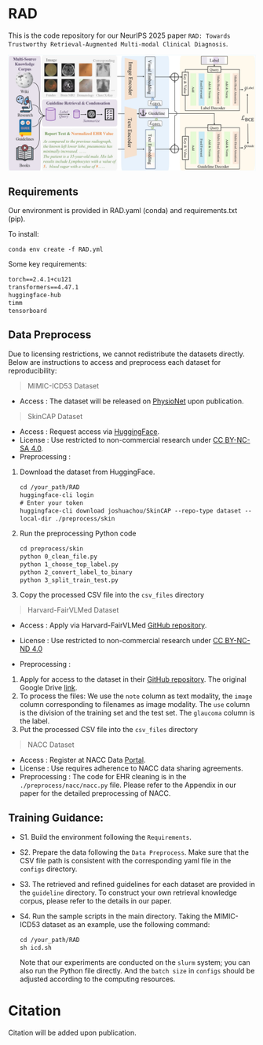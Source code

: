 # RAD
This is the code repository for our NeurIPS 2025 paper `RAD: Towards Trustworthy Retrieval-Augmented Multi-modal Clinical Diagnosis`. 

<img src="docs/RAD_framework.jpg" alt="" align=center />


## Requirements

Our environment is provided in RAD.yaml (conda) and requirements.txt (pip).

To install:
```
conda env create -f RAD.yml
```

Some key requirements:
```
torch==2.4.1+cu121
transformers==4.47.1
huggingface-hub
timm
tensorboard 
```

## Data Preprocess

Due to licensing restrictions, we cannot redistribute the datasets directly. Below are instructions to access and preprocess each dataset for reproducibility:

> MIMIC-ICD53 Dataset
- Access : The dataset will be released on [PhysioNet](https://physionet.org/) upon publication.

> SkinCAP Dataset
- Access : Request access via [HuggingFace](https://huggingface.co/datasets/joshuachou/SkinCAP ).
- License : Use restricted to non-commercial research under [CC BY-NC-SA 4.0](https://creativecommons.org/licenses/by-nc-sa/4.0/).
- Preprocessing : 
1. Download the dataset from HuggingFace.
    ```
    cd /your_path/RAD
    huggingface-cli login
    # Enter your token
    huggingface-cli download joshuachou/SkinCAP --repo-type dataset --local-dir ./preprocess/skin
    ```
2. Run the preprocessing Python code
    ```
    cd preprocess/skin
    python 0_clean_file.py
    python 1_choose_top_label.py
    python 2_convert_label_to_binary
    python 3_split_train_test.py
    ```
3. Copy the processed CSV file into the `csv_files` directory

> Harvard-FairVLMed Dataset
- Access : Apply via Harvard-FairVLMed [GitHub repository](https://github.com/Harvard-Ophthalmology-AI-Lab/FairCLIP ).

- License : Use restricted to non-commercial research under [CC BY-NC-ND 4.0](https://creativecommons.org/licenses/by-nc-nd/4.0/)

- Preprocessing : 
1. Apply for access to the dataset in their [GitHub repository](https://github.com/Harvard-Ophthalmology-AI-Lab/FairCLIP ). The original Google Drive [link](https://drive.google.com/drive/folders/1bkeifigwOAfnsLvup9mJOSNeA3WsvA2l). 
2. To process the files: We use the `note` column as text modality, the `image` column corresponding to filenames as image modality. The `use` column is the division of the training set and the test set. The `glaucoma` column is the label.
3. Put the processed CSV file into the `csv_files` directory


> NACC Dataset
- Access : Register at NACC Data [Portal](https://naccdata.org/).
- License : Use requires adherence to NACC data sharing agreements.
- Preprocessing : The code for EHR cleaning is in the `./preprocess/nacc/nacc.py` file. Please refer to the Appendix in our paper for the detailed preprocessing of NACC.



## Training Guidance:
- S1. Build the environment following the `Requirements`.

- S2. Prepare the data following the `Data Preprocess`. Make sure that the CSV file path is consistent with the corresponding yaml file in the `configs` directory.

- S3. The retrieved and refined guidelines for each dataset are provided in the `guideline` directory. To construct your own retrieval knowledge corpus, please refer to the details in our paper.

- S4. Run the sample scripts in the main directory. Taking the MIMIC-ICD53 dataset as an example, use the following command:
    ```
    cd /your_path/RAD
    sh icd.sh
    ```
    Note that our experiments are conducted on the `slurm` system; you can also run the Python file directly. And the `batch size` in `configs` should be adjusted according to the computing resources.

# Citation
Citation will be added upon publication.

